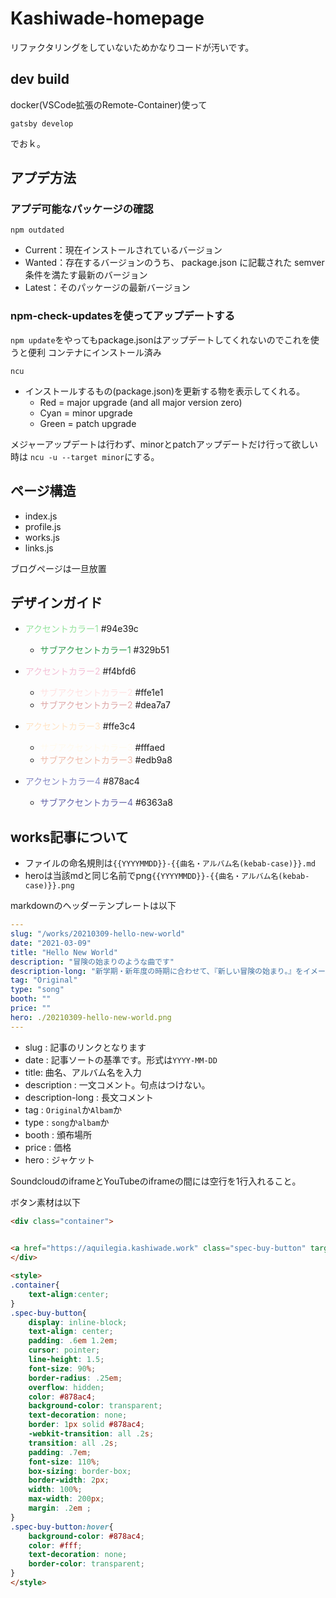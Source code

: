# Kashiwade-homepage

リファクタリングをしていないためかなりコードが汚いです。

## dev build
docker(VSCode拡張のRemote-Container)使って

```
gatsby develop
```
でおｋ。

## アプデ方法
### アプデ可能なパッケージの確認
```
npm outdated
```
- Current：現在インストールされているバージョン
- Wanted：存在するバージョンのうち、 package.json に記載された semver 条件を満たす最新のバージョン
- Latest：そのパッケージの最新バージョン

### npm-check-updatesを使ってアップデートする
`npm update`をやってもpackage.jsonはアップデートしてくれないのでこれを使うと便利
コンテナにインストール済み

```
ncu
```
- インストールするもの(package.json)を更新する物を表示してくれる。
  - Red = major upgrade (and all major version zero)
  - Cyan = minor upgrade
  - Green = patch upgrade

メジャーアップデートは行わず、minorとpatchアップデートだけ行って欲しい時は
`ncu -u --target minor`にする。


## ページ構造
- index.js
- profile.js
- works.js
- links.js

ブログページは一旦放置
## デザインガイド

- <span style="color: #94e39c">アクセントカラー1</span> #94e39c 
  - <span style="color: #329b51">サブアクセントカラー1</span> #329b51 


- <span style="color: #f4bfd6">アクセントカラー2</span> #f4bfd6 
  - <span style="color: #ffe1e1">サブアクセントカラー2</span> #ffe1e1 
  - <span style="color: #dea7a7">サブアクセントカラー2</span> #dea7a7 

- <span style="color: #ffe3c4">アクセントカラー3</span> #ffe3c4 
  - <span style="color: #fffaed">サブアクセントカラー3</span> #fffaed 
  - <span style="color: #edb9a8">サブアクセントカラー3</span> #edb9a8 

- <span style="color: #878ac4">アクセントカラー4</span> #878ac4 
  - <span style="color: #6363a8">サブアクセントカラー4</span> #6363a8 

## works記事について
- ファイルの命名規則は`{{YYYYMMDD}}-{{曲名・アルバム名(kebab-case)}}.md`
- heroは当該mdと同じ名前でpng`{{YYYYMMDD}}-{{曲名・アルバム名(kebab-case)}}.png`

markdownのヘッダーテンプレートは以下
```yaml
---
slug: "/works/20210309-hello-new-world"
date: "2021-03-09"
title: "Hello New World"
description: "冒険の始まりのような曲です"
description-long: "新学期・新年度の時期に合わせて、『新しい冒険の始まり。』をイメージして作りました。"
tag: "Original"
type: "song"
booth: ""
price: ""
hero: ./20210309-hello-new-world.png
---
```

- slug : 記事のリンクとなります
- date : 記事ソートの基準です。形式は`YYYY-MM-DD`
- title: 曲名、アルバム名を入力
- description : 一文コメント。句点はつけない。
- description-long : 長文コメント
- tag : `Original`か`Albam`か
- type : `song`か`albam`か
- booth : 頒布場所
- price : 価格
- hero : ジャケット

SoundcloudのiframeとYouTubeのiframeの間には空行を1行入れること。

ボタン素材は以下
```html
<div class="container">
    

<a href="https://aquilegia.kashiwade.work" class="spec-buy-button" target="_blank">Special Web Page</a><a href="https://kashiwade.booth.pm/items/3399161" class="spec-buy-button" target="_blank">BOOTH</a>
</div>

<style>
.container{
    text-align:center;
}
.spec-buy-button{
    display: inline-block;
    text-align: center;
    padding: .6em 1.2em;
    cursor: pointer;
    line-height: 1.5;
    font-size: 90%;
    border-radius: .25em;
    overflow: hidden;
    color: #878ac4;
    background-color: transparent;
    text-decoration: none;
    border: 1px solid #878ac4;
    -webkit-transition: all .2s;
    transition: all .2s;
    padding: .7em;
    font-size: 110%;
    box-sizing: border-box;
    border-width: 2px;
    width: 100%;
    max-width: 200px;
    margin: .2em ;
}
.spec-buy-button:hover{
    background-color: #878ac4;
    color: #fff;
    text-decoration: none;
    border-color: transparent;
}
</style>
```